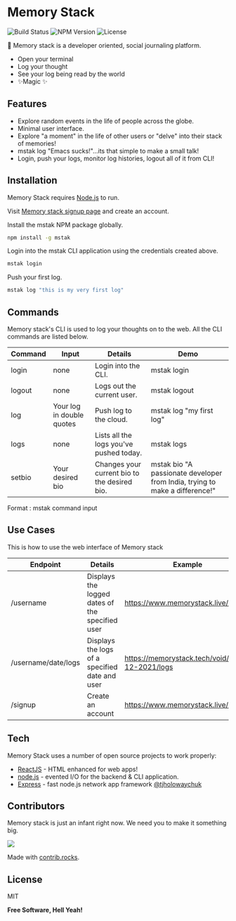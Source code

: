 # Memory Stack

![Build Status](https://shields.io/badge/build-passing-blueviolet?style=for-the-badge&logo=appveyor) ![NPM Version](https://shields.io/badge/npm-v1.0.0-yellow?style=for-the-badge&logo=appveyor) ![License](https://shields.io/badge/license-MIT-orange?style=for-the-badge&logo=appveyor)


📜 Memory stack is a developer oriented, social journaling platform.

- Open your terminal
- Log your thought
- See your log being read by the world
- ✨Magic ✨

## Features

- Explore random events in the life of people across the globe.
- Minimal user interface.
- Explore "a moment" in the life of other users or "delve" into their stack of memories!
- mstak log "Emacs sucks!"...its that simple to make a small talk!
- Login, push your logs, monitor log histories, logout all of it from CLI!


## Installation

Memory Stack requires [Node.js](https://nodejs.org/) to run.

Visit [Memory stack signup page](https://memorystack.live/signup/) and create an account.

Install the mstak NPM package globally.

```sh
npm install -g mstak
```

Login into the mstak CLI application using the credentials created above.

```sh
mstak login
```

Push your first log.

```sh
mstak log "this is my very first log"
```

## Commands

Memory stack's CLI is used to log your thoughts on to the web.
All the CLI commands are listed below.

| Command | Input                     | Details                                      | Demo                                                                        |
| ------- | ------------------------- | -------------------------------------------- | --------------------------------------------------------------------------- |
| login   | none                      | Login into the CLI.                          | mstak login                                                                 |
| logout  | none                      | Logs out the current user.                   | mstak logout                                                                |
| log     | Your log in double quotes | Push log to the cloud.                       | mstak log "my first log"                                                    |
| logs    | none                      | Lists all the logs you've pushed today.      | mstak logs                                                                  |
| setbio  | Your desired bio          | Changes your current bio to the desired bio. | mstak bio "A passionate developer from India, trying to make a difference!" |

Format : mstak command input

## Use Cases

This is how to use the web interface of Memory stack

| Endpoint                | Details                                         | Example                                                     |
| ----------------------- | ----------------------------------------------- | ----------------------------------------------------------- |
| /username               | Displays the logged dates of the specified user | https://www.memorystack.live/void                           |
| /username/date/logs | Displays the logs of a specified date and user  | https://memorystack.tech/void/14-12-2021/logs |
| /signup                 | Create an account                      | https://www.memorystack.live/signup                   |


## Tech

Memory Stack uses a number of open source projects to work properly:

- [ReactJS] - HTML enhanced for web apps!
- [node.js] - evented I/O for the backend & CLI application.
- [Express] - fast node.js network app framework [@tjholowaychuk]

## Contributors

Memory stack is just an infant right now. We need you to make it something big. 

<a href="https://github.com/memory-stack/memory-stack/graphs/contributors">
  <img src="https://contrib.rocks/image?repo=memory-stack/memory-stack" />
</a>

Made with [contrib.rocks](https://contrib.rocks).


## License

MIT

**Free Software, Hell Yeah!**

[//]: # "These are reference links used in the body of this note and get stripped out when the markdown processor does its job. There is no need to format nicely because it shouldn't be seen. Thanks SO - http://stackoverflow.com/questions/4823468/store-comments-in-markdown-syntax"
[dill]: https://github.com/joemccann/dillinger
[git-repo-url]: https://github.com/joemccann/dillinger.git
[john gruber]: http://daringfireball.net
[df1]: http://daringfireball.net/projects/markdown/
[markdown-it]: https://github.com/markdown-it/markdown-it
[ace editor]: http://ace.ajax.org
[node.js]: http://nodejs.org
[twitter bootstrap]: http://twitter.github.com/bootstrap/
[jquery]: http://jquery.com
[@tjholowaychuk]: http://twitter.com/tjholowaychuk
[express]: http://expressjs.com
[angularjs]: http://angularjs.org
[gulp]: http://gulpjs.com
[reactjs]: http://reactjs.org
[pldb]: https://github.com/joemccann/dillinger/tree/master/plugins/dropbox/README.md
[plgh]: https://github.com/joemccann/dillinger/tree/master/plugins/github/README.md
[plgd]: https://github.com/joemccann/dillinger/tree/master/plugins/googledrive/README.md
[plod]: https://github.com/joemccann/dillinger/tree/master/plugins/onedrive/README.md
[plme]: https://github.com/joemccann/dillinger/tree/master/plugins/medium/README.md
[plga]: https://github.com/RahulHP/dillinger/blob/master/plugins/googleanalytics/README.md
